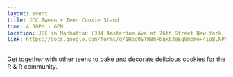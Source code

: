 ```yaml
---
layout: event
title: JCC Tween + Teen Cookie Stand
time: 4:30PM - 6PM
location: JCC in Manhattan (334 Amsterdam Ave at 76th Street New York, NY)
link: https://docs.google.com/forms/d/1Hoc0STW8mFbqk63eEg9mbWeH4ioBLNPh1gJfD_jjiXU/viewform
---
```

Get together with other teens to bake and decorate delicious cookies for the R & R community.

